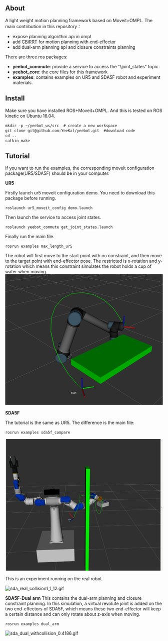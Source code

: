 ## About 
A light weight motion planning framework based on Moveit+OMPL. The main contribution in this repository：

- expose planning algorithm api in ompl
- add [CBiRRT](https://www.ri.cmu.edu/pub_files/2009/5/berenson_dmitry_2009_2.pdf) for motion planning with end-effector
- add dual-arm planning api and closure constraints planning

There are three ros packages:

- **yeebot_commute**: provide a service to access the "\joint_states" topic.
- **yeebot_core**: the core files for this framework
- **examples**: contains examples on UR5 and SDA5F robot and experiment materials.
## Install 

Make sure you have installed ROS+Moveit+OMPL. And this is tested on ROS kinetic on Ubuntu 16.04.

```
mkdir -p ~/yeebot_ws/src  # create a new workspace
git clone git@github.com:YeeKal/yeebot.git  #download code
cd ..
catkin_make  
```


## Tutorial

If you want to run the examples, the corresponding moveit configuration package(UR5/SDA5F) should be in your computer.

**UR5**

Firstly launch ur5 moveit configuration demo. You need to download this package before running.

```
roslaunch ur5_moveit_config demo.launch
```
Then launch the service to access joint states.

```
roslaunch yeebot_commute get_joint_states.launch
```
Finally run the main file.

```
rosrun examples max_length_ur5
```

The robot will first move to the start point with no constraint, and then move to the target point with end-effector pose. The restricted is x-rotation and y-rotation which means this constraint simulates the robot holds a cup of water when moving.
![img](examples/figs/max_extent_3.png)


**SDA5F**

The tutorial is the same as UR5. The difference is the main file:
```
rosrun examples sda5f_compare
```
![img](examples/figs/max_extent_10_2_sda_yes.png)

This is an experiment running on the real robot.

![sda_real_collision1_1_12.gif](examples/figs/sda_real_collision1_1_12.gif)

**SDA5F-Dual arm**
This contains the dual-arm planning and closure constraint planning. In this simulation, a virtual revolute joint is added on the two end-effectors of SDA5F, which means these two end-effector will keep a certain distance and can only rotate about z-axis when moving.

```
rosrun examples dual_arm
```
![sda_dual_withcollision_0.4186.gif](examples/figs/sda_dual_withcollision_0.4186.gif)